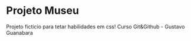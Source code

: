 # Projeto Museu
 Projeto ficticio para tetar habilidades em css!
 Curso Git&Github - Gustavo Guanabara
